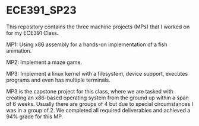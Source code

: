 # ECE391_SP23
This repository contains the three machine projects (MPs) that I worked on for my ECE391 Class.

MP1: Using x86 assembly for a hands-on implementation of a fish animation. 

MP2: Implement a maze game. 

MP3: Implement a linux kernel with a filesystem, device support, executes programs and even has multiple terminals.

MP3 is the capstone project for this class, where we are tasked with creating an x86-based operating system from the ground up within a span of 6 weeks. Usually there are groups of 4 but due to special circumstances I was in a group of 2. We completed all required deliverables and achieved a 94% grade for this MP.
